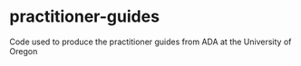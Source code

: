 # practitioner-guides
Code used to produce the practitioner guides from ADA at the University of Oregon
